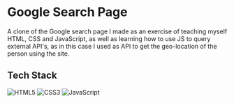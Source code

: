 # Google Search Page

A clone of the Google search page I made as an exercise of teaching myself HTML, CSS and JavaScript, as well as learning how to use JS to query external API's, as in this case I used as API to get the geo-location of the person using the site.

## Tech Stack

![HTML5](https://img.shields.io/badge/html5-%23E34F26.svg?style=for-the-badge&logo=html5&logoColor=white)
![CSS3](https://img.shields.io/badge/css3-%231572B6.svg?style=for-the-badge&logo=css3&logoColor=white)
![JavaScript](https://img.shields.io/badge/javascript-%23323330.svg?style=for-the-badge&logo=javascript&logoColor=%23F7DF1E)
